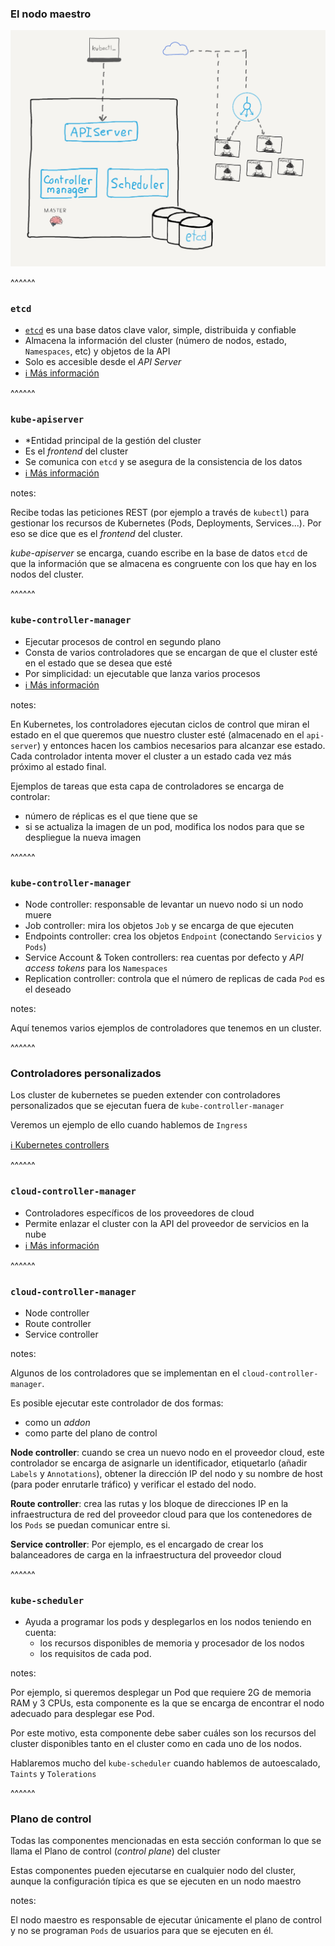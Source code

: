 ### El nodo maestro

<img src="../../images/master_node_architecture.png" alt="Master node architecture" class="r-stretch">

^^^^^^ 

### `etcd`
* [`etcd`](https://etcd.io/) es una base datos clave valor, simple, distribuida y confiable
* Almacena la información del cluster (número de nodos, estado,  `Namespaces`, etc) y objetos de la API
* Solo es accesible desde el <em>API Server</em>
* [ℹ️ Más información](https://kubernetes.io/docs/tasks/administer-cluster/configure-upgrade-etcd)

^^^^^^

### `kube-apiserver`
* *Entidad principal de la gestión del cluster
* Es el _frontend_ del cluster
* Se comunica con `etcd` y se asegura de la consistencia de los datos
* [ℹ️ Más información](https://kubernetes.io/docs/reference/command-line-tools-reference/kube-apiserver/) 

notes: 

Recibe todas las peticiones REST (por ejemplo a través de `kubectl`)
para gestionar los recursos de Kubernetes (Pods, Deployments, Services...). Por eso se dice
que es el _frontend_ del cluster.

_kube-apiserver_ se encarga, cuando escribe en la base de datos `etcd` de que la información
que se almacena es congruente con los que hay en los nodos del cluster.

^^^^^^
### `kube-controller-manager`

* Ejecutar procesos de control en segundo plano
* Consta de varios controladores que se encargan de que el cluster esté en el estado que se desea que esté
* Por simplicidad: un ejecutable que lanza varios procesos
* [ℹ️ Más información](https://kubernetes.io/docs/reference/command-line-tools-reference/kube-controller-manager/)

notes:

En Kubernetes, los controladores ejecutan ciclos de control que miran el estado en el que queremos que nuestro cluster esté
(almacenado en el `api-server`) y entonces hacen los cambios necesarios para alcanzar ese estado. Cada controlador intenta mover
el cluster a un estado cada vez más próximo al estado final.


Ejemplos de tareas que esta capa de controladores se encarga de controlar:
* número de réplicas es el que tiene que se
* si se actualiza la imagen de un pod, modifica los nodos para que se despliegue la nueva imagen

^^^^^^

### `kube-controller-manager`

* Node controller: responsable de levantar un nuevo nodo si un nodo muere
* Job controller: mira los objetos `Job` y se encarga de que ejecuten
* Endpoints controller: crea los objetos `Endpoint` (conectando `Servicios` y `Pods`)
* Service Account & Token controllers: rea cuentas por defecto y _API access tokens_ para los `Namespaces`
* Replication controller: controla que el número de replicas de cada `Pod` es el deseado

notes:

Aquí tenemos varios ejemplos de controladores que tenemos en un cluster.

^^^^^^

### Controladores personalizados

Los cluster de kubernetes se pueden extender con controladores personalizados que se ejecutan fuera de `kube-controller-manager`

Veremos un ejemplo de ello cuando hablemos de `Ingress`

[ℹ️ Kubernetes controllers](https://kubernetes.io/docs/concepts/architecture/controller/)

^^^^^^

### `cloud-controller-manager`

* Controladores específicos de los proveedores de cloud
* Permite enlazar el cluster con la API del proveedor de servicios en la nube
* [ℹ️ Más información](https://kubernetes.io/docs/concepts/overview/components/#cloud-controller-manager)

^^^^^^

### `cloud-controller-manager`

* Node controller
* Route controller
* Service controller

notes:

Algunos de los controladores que se implementan en el `cloud-controller-manager`.

Es posible ejecutar este controlador de dos formas:
* como un _addon_
* como parte del plano de control

**Node controller**: cuando se crea un nuevo nodo en el proveedor cloud, este controlador se encarga de asignarle un identificador,
etiquetarlo (añadir `Labels` y  `Annotations`), obtener la dirección IP del nodo y su nombre de host (para poder enrutarle tráfico) y
verificar el estado del nodo.

**Route controller**: crea las rutas y los bloque de direcciones IP en la infraestructura de red del proveedor cloud para que
los contenedores de los `Pods` se puedan comunicar entre si.

**Service controller**: Por ejemplo, es el encargado de crear los balanceadores de carga en la infraestructura del proveedor cloud

^^^^^^

### `kube-scheduler`

* Ayuda a programar los pods y desplegarlos en los nodos teniendo en cuenta:
  * los recursos disponibles de memoria y procesador de los nodos
  * los requisitos de cada pod.

notes:

Por ejemplo, si queremos desplegar un Pod que requiere 2G de memoria RAM y 3 CPUs,
esta componente es la que se encarga de encontrar el nodo adecuado para desplegar
ese Pod.

Por este motivo, esta componente debe saber cuáles son los recursos del cluster disponibles 
tanto en el cluster como en cada uno de los nodos.

Hablaremos mucho del `kube-scheduler` cuando hablemos de autoescalado, `Taints` y `Tolerations`

^^^^^^ 

### Plano de control

Todas las componentes mencionadas en esta sección conforman lo que se llama el Plano de control
(_control plane_) del cluster

Estas componentes pueden ejecutarse en cualquier nodo del cluster, aunque la configuración típica
es que se ejecuten en un nodo maestro

notes:

El nodo maestro es responsable de ejecutar únicamente el plano de control y no se
programan `Pods` de usuarios para que se ejecuten en él. 